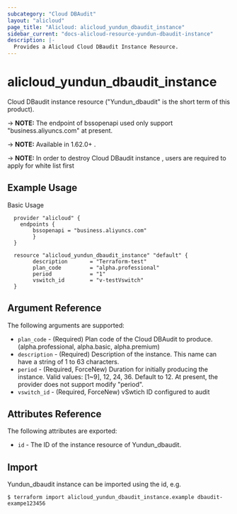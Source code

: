 ```yaml
---
subcategory: "Cloud DBAudit"
layout: "alicloud"
page_title: "Alicloud: alicloud_yundun_dbaudit_instance"
sidebar_current: "docs-alicloud-resource-yundun-dbaudit-instance"
description: |-
  Provides a Alicloud Cloud DBaudit Instance Resource.
---
```


# alicloud\_yundun_dbaudit_instance

Cloud DBaudit instance resource ("Yundun_dbaudit" is the short term of this product).

-> **NOTE:** The endpoint of bssopenapi used only support "business.aliyuncs.com" at present.

-> **NOTE:** Available in 1.62.0+ .

-> **NOTE:** In order to destroy Cloud DBaudit instance , users are required to apply for white list first

## Example Usage

Basic Usage

```
  provider "alicloud" {
    endpoints {
        bssopenapi = "business.aliyuncs.com"
        }
  }

  resource "alicloud_yundun_dbaudit_instance" "default" {
        description       = "Terraform-test"
        plan_code         = "alpha.professional"
        period            = "1"
        vswitch_id        = "v-testVswitch"
  }
```
## Argument Reference

The following arguments are supported:

* `plan_code` - (Required) Plan code of the Cloud DBAudit to produce. (alpha.professional, alpha.basic, alpha.premium) 
* `description` - (Required) Description of the instance. This name can have a string of 1 to 63 characters.
* `period` - (Required, ForceNew) Duration for initially producing the instance. Valid values: [1~9], 12, 24, 36. Default to 12. At present, the provider does not support modify "period".
* `vswitch_id` - (Required, ForceNew) vSwtich ID configured to audit

## Attributes Reference

The following attributes are exported:

* `id` - The ID of the instance resource of Yundun_dbaudit.

## Import

Yundun_dbaudit instance can be imported using the id, e.g.

```
$ terraform import alicloud_yundun_dbaudit_instance.example dbaudit-exampe123456
```
